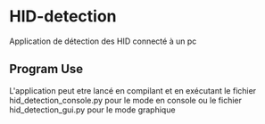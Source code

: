 # HID-detection
Application de détection des HID connecté à un pc

## Program Use ##
L'application peut etre lancé en compilant et en exécutant le fichier hid_detection_console.py pour le mode en console ou le fichier hid_detection_gui.py pour le mode graphique

